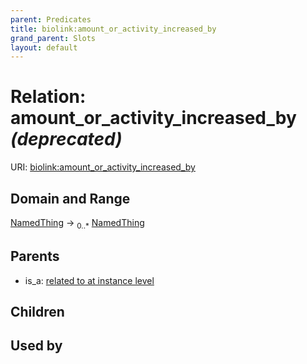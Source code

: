 ```yaml
---
parent: Predicates
title: biolink:amount_or_activity_increased_by
grand_parent: Slots
layout: default
---
```


# Relation: amount_or_activity_increased_by _(deprecated)_




URI: [biolink:amount_or_activity_increased_by](https://w3id.org/biolink/vocab/amount_or_activity_increased_by)

## Domain and Range

[NamedThing](NamedThing.md) ->  <sub>0..\*</sub> [NamedThing](NamedThing.md)

## Parents

 *  is_a: [related to at instance level](related_to_at_instance_level.md)

## Children


## Used by

